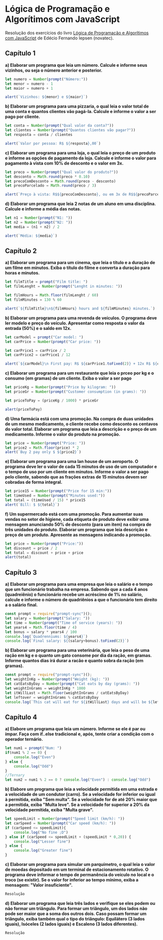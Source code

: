 # Lógica de Programação e Algorítimos com JavaScript

Resolução dos exercícios do livro [Lógica de Programação e Algorítimos com JavaScript](https://www.novatec.com.br/livros/logica-programacao-algoritmos-com-javascript-2ed/) de Edécio Fernando Iepsen (novatec).

## Capítulo 1

**a) Elaborar um programa que leia um número. Calcule e informe seus vizinhos, ou seja o número anterior e posterior.**

```javascript
let numero = Number(prompt("Número:"))
let menor = numero - 1
let maior = numero + 1

alert(`Vizinhos: ${menor} e ${maior}`)
```
**b) Elaborar um programa para uma pizzaria, o qual leia o valor total de uma conta e quantos clientes vão pagá-la. Calcule e informe o valor a ser pago por cliente.**

```javascript
let conta = Number(prompt("Qual valor da conta?"))
let clientes = Number(prompt("Quantos clientes vão pagar?"))
let resposta = conta / clientes

alert(`Valor por pessoa: R$ ${resposta},00`)
```

**c) Elaborar um programa para uma loja, o qual leia o preço de um produto e informe as opções de pagamento da loja. Calcule e informe o valor para pagamento à vista com 10% de desconto e o valor em 3x.**

```javascript
let preco = Number(prompt("Qual valor do produto?"))
let desconto = Math.round(preco * 0.10)
let precoComDesconto = Math.round(preco - desconto)
let precoParcelado = Math.round(preco / 3)

alert(`Preço à vista: R$${precoComDesconto}, ou em 3x de R$${precoParcelado}, sem júros`)
```

**d) Elaborar um programa que leia 2 notas de um aluno em uma disciplina. Calcule e informe a média das notas.**

```javascript
let n1 = Number(prompt("N1: "))
let n2 = Number(prompt("N2: "))
let media = (n1 + n2) / 2

alert(`Média: ${media}`)
```
## Capítulo 2

**a) Elaborar um programa para um cinema, que leia o título e a duração de um filme em minutos. Exiba o título do filme e converta a duração para horas e minutos.**

```javascript
let filmTitle = prompt("Film title: ")
let filmLenght = Number(prompt("Lenght in minutes: "))

let filmHours = Math.floor(filmLenght / 60)
let filmMinutes = 130 % 60

alert(`${filmTitle}\n${filmHours} hours and ${filmMinutes} minutes.`)
```

**b) Elaborar um programa para uma revenda de veículos. O programa deve ler modelo e preço do veículo. Apresentar como resposta o valor da entrada (50%) e o saldo em 12x.**

```javascript
let carModel = prompt("Car model: ")
let carPrice = Number(prompt("Car price: "))

let carPrice1 = carPrice / 2
let carPrice2 = carPrice1 / 12

alert(`${carModel}\n First pay: R$ ${carPrice1.toFixed(2)} + 12x R$ ${carPrice2.toFixed(2)}`)
```

**c) Elaborar um programa para um restaurante que leia o prceo por kg e o consumo (em gramas) de um cliente. Exiba o valor a ser pago**

```javascript
let priceKg = Number(prompt("Price by kilogram: "))
let priceGr = Number(prompt("Customer consumption (in grams): "))

let priceToPay = (priceKg / 1000) * priceGr

alert(priceToPay)
```

**d) Uma farmácia está com uma promoção. Na compra de duas unidades de um mesmo medicamento, o cliente recebe como desconto os centavos do valor total. Elaborar um programa que leia a descrição e o preço de um medicamento. Informe o valor do produto na promoção.**

```javascript
let price = Number(prompt("Price: "))
let price2 = Math.floor(price) * 2
alert(`Buy 2 pay only $ ${price2}`)
```
**e) Elaborar um programa para uma lan house de um aeroporto. O programa deve ler o valor de cada 15 minutos de uso de um computador e o tempo de uso por um cliente em minutos. Informe o valor a ser pago pelo cliente, sabendo que as frações extras de 15 minutos devem ser cobradas de forma integral.**

```javascript
let price15 = Number(prompt("Price for 15 min:"))
let timeUsed = Number(prompt("Minutes used:"))
let total = (timeUsed / 15) * price15
alert(`Bill: $ ${total}`)
```

**f) Um supermercado está com uma promoção. Para aumentar suas vendas no setor de higiene, cada etiqueta de produto deve exibir uma mensagem anunciando 50% de desconto (para um item) na compra de três unidades do produto. Elaborar um programa que leia descrição e preço de um produto. Apresente as mensagens indicando a promoção.**

```javascript
let price = Number(prompt("Price:"))
let discount = price / 2
let total = discount + price + price
alert(total)
```
## Capítulo 3

**a) Elaborar um programa para uma empresa que leia o salário e o tempo que um funcionário trabalha na empresa. Sabendo que a cada 4 anos (quadreiênio) o funcionário recebe um acréscimo de 1% no salário, calcule e informe o número de quadriênios a que o funcionário tem direito a o salário final.**

```javascript
const prompt = require("prompt-sync")();
let salary = Number(prompt("Salary: "))
let time = Number(prompt("Time of service (years): "))
let years4 = Math.floor(time / 4)
let bonus = salary * years4 / 100
console.log(`Quadrenniums: ${years4}`)
console.log(`Final salary: ${(salary+bonus).toFixed(2)}`)
```

**b) Elaborar um programa para uma veterinária, que leia o peso de uma ração em kg e o quanto um gato consome por dia da ração, em gramas. Informe quantos dias irá durar a racão e quanto sobra da ração (em gramas).**

```javascript
const prompt = require("prompt-sync")();
let weightInKg = Number(prompt("Weight (kg): "))
let catEatsByDay = Number(prompt("Cat eats by day (grams): "))
let weightInGrams = weightInKg * 1000
let itWillLast = Math.floor(weightInGrams / catEatsByDay)
let leftover = weightInGrams % catEatsByDay
console.log(`This cat will eat for ${itWillLast} days and will be ${leftover} grams of leftover`)
```

## Capítulo 4

**a) Elabore um programa que leia um número. Informe se ele é par ou ímpar. Faça com if..else tradicional e, após, tente criar a condição com o operador ternário.**

```javascript
let num1 = prompt("Num: ")
if(num1 % 2 == 0) {
    console.log("Even")
} else {
    console.log("Odd")
}
//Ternary
let num2 = num1 % 2 == 0 ? console.log("Even") : console.log("Odd")
```

**b) Elabore um programa que leia a velocidade permitida em uma estrada e a velocidade de um condutor (carro). Se a velocidade for inferior ou igual à permitida, exiba "Sem multa". Se a velocidade for de até 20% maior que a permitida, exiba "Multa leve". Se a velocidade for superior a 20% da velocidade permitida, exiba "Multa grave".**

```javascript
let speedLimit = Number(prompt("Speed limit (km/h): "))
let carSpeed = Number(prompt("Car speed (km/h): "))
if (carSpeed <= speedLimit){
    console.log("No fine ;D")
} else if (carSpeed <= speedLimit + (speedLimit * 0,20)) {
    console.log("Lesser fine")
} else {
    console.log("Greater fine")
}
```

**c) Elaborar um programa para simular um parquímetro, o qual leia o valor de moedas depositado em um terminal de estacionamento rotativo. O programa deve informar o tempo de permanência do veículo no local e o troco (se existir). Se o valor for inferior ao tempo mínimo, exiba a mensagem: "Valor insuficiente".**

```javascript
Resolução
```

**d) Elaborar um programa que leia três lados e verifique se eles podem ou não formar um triângulo. Para formar um triângulo, um dos lados não pode ser maior que a soma dos outros dois. Caso possam formar um triângulo, exiba também qual o tipo do triângulo: Equilátero (3 lados iguais), Isóceles (2 lados iguais) e Escaleno (3 lados diferentes).**

```javascript
Resolução
```
